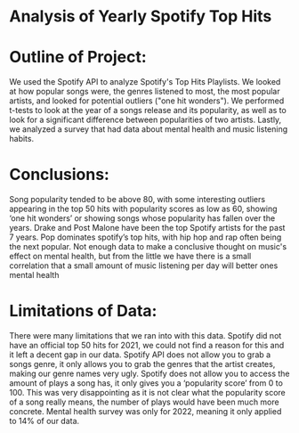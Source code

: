 # Analysis of Yearly Spotify Top Hits

# Outline of Project:
We used the Spotify API to analyze Spotify's Top Hits Playlists. We looked at how popular songs were, the genres listened to most, the most popular artists, and looked for potential outliers ("one hit wonders"). We performed t-tests to look at the year of a songs release and its popularity, as well as to look for a significant difference between popularities of two artists. Lastly, we analyzed a survey that had data about mental health and music listening habits. 


# Conclusions:
Song popularity tended to be above 80, with some interesting outliers appearing in the top 50 hits with popularity scores as low as 60, showing ‘one hit wonders’ or showing songs whose popularity has fallen over the years. Drake and Post Malone have been the top Spotify artists for the past 7 years. Pop dominates spotify’s top hits, with hip hop and rap often being the next popular. Not enough data to make a conclusive thought on music's effect on mental health, but from the little we have there is a small correlation that a small amount of music listening per day will better ones mental health


# Limitations of Data: 
There were many limitations that we ran into with this data. Spotify did not have an official top 50 hits for 2021, we could not find a reason for this and it left a decent gap in our data. Spotify API does not allow you to grab a songs genre, it only allows you to grab the genres that the artist creates, making our genre names very ugly. Spotify does not allow you to access the amount of plays a song has, it only gives you a ‘popularity score’ from 0 to 100. This was very disappointing as it is not clear what the popularity score of a song really means, the number of plays would have been much more concrete. Mental health survey was only for 2022, meaning it only applied to 14% of our data.
